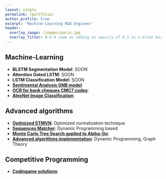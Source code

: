 ```yaml
---
layout: single
permalink: /portfolio/
author_profile: true
excerpt: 'Machine-Learning R&D Engineer'
header:
  overlay_image: /images/paris.jpg
  overlay_filter: 0.5 # same as adding an opacity of 0.5 to a black background
---
```


## Machine-Learning

- **BLSTM Segmentation Model**: SOON
- **Attention Gated LSTM**: SOON
- **LSTM Classification Model:** SOON
- [**Sentimental Analysis GNB model**](https://github.com/RafaelCartenet/GaussianNBSentimentalAnalysis):
- [**OCR for bank cheques CMC7 codes**](https://github.com/RafaelCartenet/OCR-CMC7):
- [**AlexNet Image Classification**](https://github.com/RafaelCartenet/AlexNetClassification):

## Advanced algorithms

- [**Optimized STMVN**](https://github.com/RafaelCartenet/MFCC_STMVN): Optimized normalization technique
- [**Sequences Matcher**](https://github.com/RafaelCartenet/SequenceMatcher): Dynamic Programming based
- [**Monte Carlo Tree Search applied to Alpha-Go**](https://github.com/RafaelCartenet/MonteCarloTreeSearchAlphaGo):
- [**Advanced algorithms implementation**](https://github.com/RafaelCartenet/Advanced-Algorithms): Dynamic Programming, Graph Theory


## Competitive Programming

- [**Codingame solutions**](https://github.com/RafaelCartenet/Codingame):
